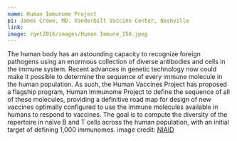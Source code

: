 ```yaml
---
name: Human Immunome Project
pi: James Crowe, MD. Vanderbilt Vaccine Center, Nashville
link:
image: /get2016/images/Human Immune_150.jpeg
---
```


The human body has an astounding capacity to recognize foreign pathogens using an enormous collection of diverse antibodies and cells in the immune system. Recent advances in genetic technology now could make it possible to determine the sequence of every immune molecule in the human population. As such, the Human Vaccines Project has proposed a flagship program, Human Immunome Project to define the sequence of all of these molecules, providing a definitive road map for design of new vaccines optimally configured to use the immune molecules available in humans to respond to vaccines. The goal is to compute the diversity of the repertoire in naïve B and T cells across the human population, with an initial target of defining 1,000 immunomes. image credit: [NIAID](https://www.flickr.com/photos/nasamarshall/13976152903/in/photolist-ni2rkv-cNzxdh-bo55zH-o16T6U-cNzEzb-nHKXVK-9y4sD6-cNA5L7-nHL6Do-nHJQ3A-su1V3i-sctDem-wyPJtV-nzKy5D-5LepXQ-dZUVg5-a4RLoY-xVc3HW-9y7kCs-piMqnb-8R2A51-5VLTZt-w1s1Ck-yZDUSm-5D3QVj-97GD84-AuWXoC-ainAP8-pGAGXn-rx2LVN-xvJ8TV-8DmreH-kyqeFi-q4o8ZF-o1S6AN-e46ww-6enjRC-dyzAgR-bpzjLX-bpzphi-dkkdZJ-dyF4DL-vMLopF-9FGf8L-dy4hzr-aqKCB-bkJSUL-9RQsfo-7x1eyT-9RQscb)
